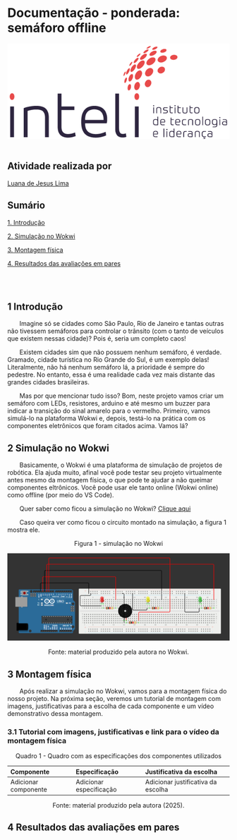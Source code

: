# Documentação - ponderada: semáforo offline
<div align = "center">
    <img src = "../assets/inteli.png">
</div>
<br>

## Atividade realizada por
<a href="https://www.linkedin.com/in/luana-de-jesus-lima/">Luana de Jesus Lima</a> 

## Sumário

[1. Introdução](#c1)

[2. Simulação no Wokwi](#c2)

[3. Montagem física](#c3)

[4. Resultados das avaliações em pares](#c4)

<br><br>


## <a name = "c1"></a> 1 Introdução
&nbsp; &nbsp; &nbsp; &nbsp;Imagine só se cidades como São Paulo, Rio de Janeiro e tantas outras não tivessem semáforos para controlar o trânsito (com o tanto de veículos que existem nessas cidade)? Pois é, seria um completo caos!

&nbsp; &nbsp; &nbsp; &nbsp;Existem cidades sim que não possuem nenhum semáforo, é verdade. Gramado, cidade turística no Rio Grande do Sul, é um exemplo delas! Literalmente, não há nenhum semáforo lá, a prioridade é sempre do pedestre. No entanto, essa é uma realidade cada vez mais distante das grandes cidades brasileiras.

&nbsp; &nbsp; &nbsp; &nbsp;Mas por que mencionar tudo isso? Bom, neste projeto vamos criar um semáforo com LEDs, resistores, arduino e até mesmo um buzzer para indicar a transição do sinal amarelo para o vermelho. Primeiro, vamos simulá-lo na plataforma Wokwi e, depois, testá-lo na prática com os componentes eletrônicos que foram citados acima. Vamos lá?

## <a name = "c2"></a> 2 Simulação no Wokwi
&nbsp; &nbsp; &nbsp; &nbsp;Basicamente, o Wokwi é uma plataforma de simulação de projetos de robótica. Ela ajuda muito, afinal você pode testar seu projeto virtualmente antes mesmo da montagem física, o que pode te ajudar a não queimar componentes eltrônicos. Você pode usar ele tanto online (Wokwi online) como offline (por meio do VS Code).

&nbsp; &nbsp; &nbsp; &nbsp;Quer saber como ficou a simulação no Wokwi? [Clique aqui](https://wokwi.com/projects/445993128885728257)

&nbsp; &nbsp; &nbsp; &nbsp;Caso queira ver como ficou o circuito montado na simulação, a figura 1 mostra ele.

<div align = "center">
    <p>Figura 1 - simulação no Wokwi</p>
    <img src = "../assets/semaforo.png">
    <p>Fonte: material produzido pela autora no Wokwi.</p>
</div>

## <a name = "c3"></a>3 Montagem física
&nbsp; &nbsp; &nbsp; &nbsp;Após realizar a simulação no Wokwi, vamos para a montagem física do nosso projeto. Na próxima seção, veremos um tutorial de montagem com imagens, justificativas para a escolha de cada componente e um vídeo demonstrativo dessa montagem.

### 3.1 Tutorial com imagens, justificativas e link para o vídeo da montagem física 

<div align = "center">
<p>Quadro 1 - Quadro com as especificações dos componentes utilizados</p>

|Componente| Especificação | Justificativa da escolha|
| :--- | :--- |  :--- |
| Adicionar componente | Adicionar especificação | Adicionar justificativa da escolha |

<p>Fonte: material produzido pela autora (2025).</p>
</div>

## <a name = "c4"></a> 4 Resultados das avaliações em pares
